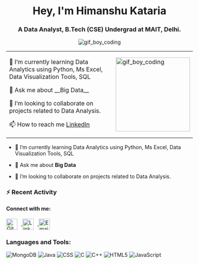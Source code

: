 <h1 align="center">Hey, I'm Himanshu Kataria</h1>
<h3 align="center">A Data Analyst, B.Tech (CSE) Undergrad at MAIT, Delhi.</h3>

<p align="center">
    <img src="https://camo.githubusercontent.com/4cb9b98860a01e6a93c5b3eb5fd5a0ae409731635562552752b75ff17b4b2167/68747470733a2f2f6d656469612e67697068792e636f6d2f6d656469612f4d3967624264396e6244724f5475314d71782f67697068792e676966" alt="gif_boy_coding">
</p>


<table>
  <tr>
    <td>
      <p>🌱 I’m currently learning Data Analytics using Python, Ms Excel, Data Visualization Tools, SQL</p>
      <p>💬 Ask me about __Big Data__</p>
      <p>💞️ I’m looking to collaborate on projects related to Data Analysis.</p>
      <p>📫 How to reach me <a href="https://www.linkedin.com/in/himanshu-kataria-02/">LinkedIn</a></p>
    </td>
    <td>
      <img src="https://camo.githubusercontent.com/4cb9b98860a01e6a93c5b3eb5fd5a0ae409731635562552752b75ff17b4b2167/68747470733a2f2f6d656469612e67697068792e636f6d2f6d656469612f4d3967624264396e6244724f5475314d71782f67697068792e676966" alt="gif_boy_coding" width="200">
    </td>
  </tr>
</table>

- 🌱 I’m currently learning Data Analytics using Python, Ms Excel, Data Visualization Tools, SQL

- 💬 Ask me about __Big Data__

- 💞️ I’m looking to collaborate on projects related to Data Analysis.

### ⚡ Recent Activity
<h4>Connect with me:</h4>
<p>
    <a href="https://github.com/HimanshuKataria02" target="_blank">
        <img src="https://www.google.com/url?sa=i&url=https%3A%2F%2Fwww.flaticon.com%2Ffree-icon%2Fgithub-logo_25231&psig=AOvVaw2g_0i-uHzetaZ-MCjNPICb&ust=1723490314409000&source=images&cd=vfe&opi=89978449&ved=0CBEQjRxqFwoTCLCpn_HT7YcDFQAAAAAdAAAAABAY
" width="30" height="30" alt="GitHub" style="vertical-align:middle; margin-right:10px;">
    </a>
    <a href="https://www.linkedin.com/in/himanshu-kataria-02/" target="_blank">
        <img src="https://content.linkedin.com/content/dam/me/business/en-us/amp/brand-site/v2/bg/LI-Bug.svg.original.svg" width="30" height="30" alt="LinkedIn" style="vertical-align:middle; margin-right:10px;">
    </a>
    <a href="mailto:himanshukataria72@gmail.com" target="_blank">
        <img src="https://cdn.jsdelivr.net/npm/simple-icons@v3/icons/gmail.svg" width="30" height="30" alt="Email" style="vertical-align:middle; margin-right:10px;">
    </a>
</p>



### Languages and Tools:
![MongoDB](https://img.shields.io/badge/-MongoDB-47A248?style=flat-square&logo=mongodb)
![Java](https://img.shields.io/badge/-Java-007396?style=flat-square&logo=java)
![CSS](https://img.shields.io/badge/-CSS-1572B6?style=flat-square&logo=css3)
![C](https://img.shields.io/badge/-C-A8B9CC?style=flat-square&logo=c)
![C++](https://img.shields.io/badge/-C++-00599C?style=flat-square&logo=cplusplus)
![HTML5](https://img.shields.io/badge/-HTML5-E34F26?style=flat-square&logo=html5)
![JavaScript](https://img.shields.io/badge/-JavaScript-F7DF1E?style=flat-square&logo=javascript)

<!---
HimanshuKataria02/HimanshuKataria02 is a ✨ special ✨ repository because its `README.md` (this file) appears on your GitHub profile.
You can click the Preview link to take a look at your changes.
--->
